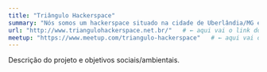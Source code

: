 ```yaml
---
title: "Triângulo Hackerspace"
summary: "Nós somos um hackerspace situado na cidade de Uberlândia/MG e Uberaba/MG. Somos um Grupo de entusiastas com o intuito de prover um ambiente para a comunidade, onde a mesma poderá utiliza-lo para agregar e disseminar conhecimento. Para fazermos isso, ensimanos e criamos projetos baseados Arduíno, Raspberry PI entre outros utilizando IoT. Através de Cursos, Workshops, trainamentos, pesquisas e colaboração entre os Associados."
url: "http://www.triangulohackerspace.net.br/"   # ← aqui vai o link do site
meetup: "https://www.meetup.com/triangulo-hackerspace"   # ← aqui vai o link do site
---
```


Descrição do projeto e objetivos sociais/ambientais.

